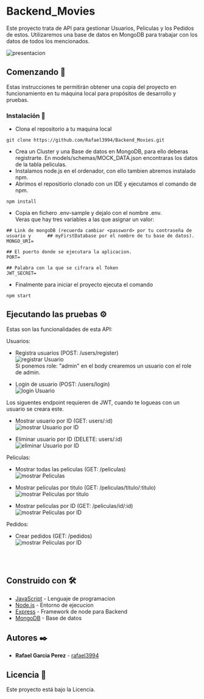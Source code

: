 # Backend_Movies

Este proyecto trata de API para gestionar Usuarios, Peliculas y los Pedidos de estos. Utilizaremos una base de datos en MongoDB para trabajar con los datos de todos los mencionados.

![presentacion](./public/images/readme/presentacion.PNG)

## Comenzando 🚀

Estas instrucciones te permitirán obtener una copia del proyecto en funcionamiento en tu máquina local para propósitos de desarrollo y pruebas.


### Instalación 🔧

* Clona el repositorio a tu maquina local
```
git clone https://github.com/Rafael3994/Backend_Movies.git
```
* Crea un Cluster y una Base de datos en MongoDB, para ello deberas registrarte. En models/schemas/MOCK_DATA.json encontraras los datos de la tabla peliculas.
* Instalamos node.js en el ordenador, con ello tambien abremos instalado npm.
* Abrimos el repositiorio clonado con un IDE y ejecutamos el comando de npm.
```
npm install
```
* Copia en fichero .env-sample y dejalo con el nombre .env.<br>
Veras que hay tres variables a las que asignar un valor:
```
## Link de mongoDB (recuerda cambiar <password> por tu contraseña de usuario y      ## myFirstDatabase por el nombre de tu base de datos).
MONGO_URI=

## El puerto donde se ejecutara la aplicacion.
PORT=

## Palabra con la que se cifrara el Token
JWT_SECRET=
```

* Finalmente para iniciar el proyecto ejecuta el comando
```
npm start
```


## Ejecutando las pruebas ⚙️

Estas son las funcionalidades de esta API:

Usuarios:

* Registra usuarios (POST: /users/register)<br>
![registrar Usuario](./public/images/readme/registrarUsuario.JPG)
<br> Si ponemos role: "admin" en el body crearemos un usuario con el role de admin.

* Login de usuario (POST: /users/login)<br>
![login Usuario](./public/images/readme/loginUsuario.JPG)

Los siguentes endpoint requieren de JWT, cuando te logueas con un usuario se creara este.

* Mostrar usuario por ID (GET: users/:id) <br>
![mostrar Usuario por ID](./public/images/readme/mostrarUsuarioID.JPG)

* Eliminar usuario por ID (DELETE: users/:id) <br>
![eliminar Usuario por ID](./public/images/readme/deleteUsuario.JPG)

Peliculas:

* Mostrar todas las peliculas (GET: /peliculas) <br>
![mostrar Peliculas](./public/images/readme/todasPeliculas.JPG)

* Mostrar peliculas por titulo (GET: /peliculas/titulo/:titulo) <br>
![mostrar Peliculas por titulo](./public/images/readme/mostrarPeliculasTitulo.JPG)

* Mostrar peliculas por ID (GET: /peliculas/id/:id) <br>
![mostrar Peliculas por ID](./public/images/readme/mostrarPeliculasID.JPG)

Pedidos:

* Crear pedidos (GET: /pedidos) <br>
![mostrar Peliculas por ID](public/images/readme/crearPedido.JPG)

<br><br>
## Construido con 🛠️

* [JavaScript](https://www.javascript.com/) - Lenguaje de programacion
* [Node.js](https://nodejs.org/es/) - Entorno de ejecucion
* [Express](https://expressjs.com/es/) - Framework de node para Backend
* [MongoDB](https://www.mongodb.com/) - Base de datos

## Autores ✒️

* **Rafael Garcia Perez** - [rafael3994](https://github.com/Rafael3994)

## Licencia 📄

Este proyecto está bajo la Licencia.
